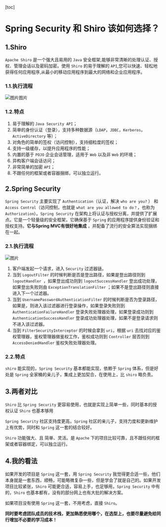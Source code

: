 [toc]

# Spring Security 和 Shiro 该如何选择？

## 1.Shiro

`Apache Shiro` 是一个强大且易用的 `Java` 安全框架,能够非常清晰的处理认证、授权、管理会话以及密码加密。使用 `Shiro` 的易于理解的 `API`,您可以快速、轻松地获得任何应用程序,从最小的移动应用程序到最大的网络和企业应用程序。

### 1.1.执行流程

![图片](https://homan-blog.oss-cn-beijing.aliyuncs.com/study-demo/spring-demo/20210504102208.webp)图片

### 1.2.特点

1. 易于理解的 `Java Security API`；
2. 简单的身份认证（登录），支持多种数据源（`LDAP`，`JDBC`，`Kerberos`，`ActiveDirectory` 等）；
3. 对角色的简单的签权（访问控制），支持细粒度的签权；
4. 支持一级缓存，以提升应用程序的性能；
5. 内置的基于 `POJO` 企业会话管理，适用于 `Web` 以及非 `Web` 的环境；
6. 异构客户端会话访问；
7. 非常简单的加密 `API`；
8. 不跟任何的框架或者容器捆绑，可以独立运行。

## 2.Spring Security

`Spring Security` 主要实现了 `Authentication`（认证，解决 `who are you?` ） 和 `Access Control`（访问控制，也就是 `what are you allowed to do？`，也称为 `Authorization`）。`Spring Security` 在架构上将认证与授权分离，并提供了扩展点。它是一个轻量级的安全框架，它确保基于 `Spring` 的应用程序提供身份验证和授权支持。**它与Spring MVC有很好地集成** ，并配备了流行的安全算法实现捆绑在一起。

### 2.1.执行流程

![图片](https://homan-blog.oss-cn-beijing.aliyuncs.com/study-demo/spring-demo/20210504102238.webp)

1. 客户端发起一个请求，进入 `Security` 过滤器链。
2. 当到 `LogoutFilter` 的时候判断是否是登出路径，如果是登出路径则到 `logoutHandler `，如果登出成功则到 `logoutSuccessHandler` 登出成功处理，如果登出失败则由 `ExceptionTranslationFilter` ；如果不是登出路径则直接进入下一个过滤器。
3. 当到 `UsernamePasswordAuthenticationFilter` 的时候判断是否为登录路径，如果是，则进入该过滤器进行登录操作，如果登录失败则到 `AuthenticationFailureHandler` 登录失败处理器处理，如果登录成功则到 `AuthenticationSuccessHandler` 登录成功处理器处理，如果不是登录请求则不进入该过滤器。
4. 当到 `FilterSecurityInterceptor` 的时候会拿到 `uri`，根据 `uri` 去找对应的鉴权管理器，鉴权管理器做鉴权工作，鉴权成功则到 `Controller` 层否则到 `AccessDeniedHandler` 鉴权失败处理器处理。

### 2.2.特点

`shiro` 能实现的，`Spring Security` 基本都能实现，依赖于 `Spring` 体系，但是好处是 `Spring` 全家桶的亲儿子，集成上更加契合，在使用上，比 `shiro` 略负责。

## 3.两者对比

`Shiro` 比 `Spring Security` 更容易使用，也就是实现上简单一些，同时基本的授权认证 `Shiro` 也基本够用

`Spring Security` 社区支持度更高，`Spring` 社区的亲儿子，支持力度和更新维护上有优势，同时和 `Spring` 这一套的结合较好。

`Shiro` 功能强大、且 简单、灵活。是 `Apache` 下的项目比较可靠，且不跟任何的框架或者容器绑定，可以独立运行。

## 4.我的看法

如果开发的项目是 `Spring` 这一套，用 `Spring Security` 我觉得更合适一些，他们本身就是一套东西，顺畅，可能略微复杂一些，但是学会了就是自己的。如果开发项目比较紧张，`Shiro` 可能更合适，容易上手，也足够用，`Spring Security` 中有的，`Shiro` 也基本都有，没有的部分网上也有大批的解决方案。

如果项目没有使用 `Spring` 这一套，不用考虑，直接 `Shiro`。

**同时要考虑团队成员的技术栈，更加熟悉使用哪个，在选型上，也要尽量避免给同行增加不必要的学习成本！**